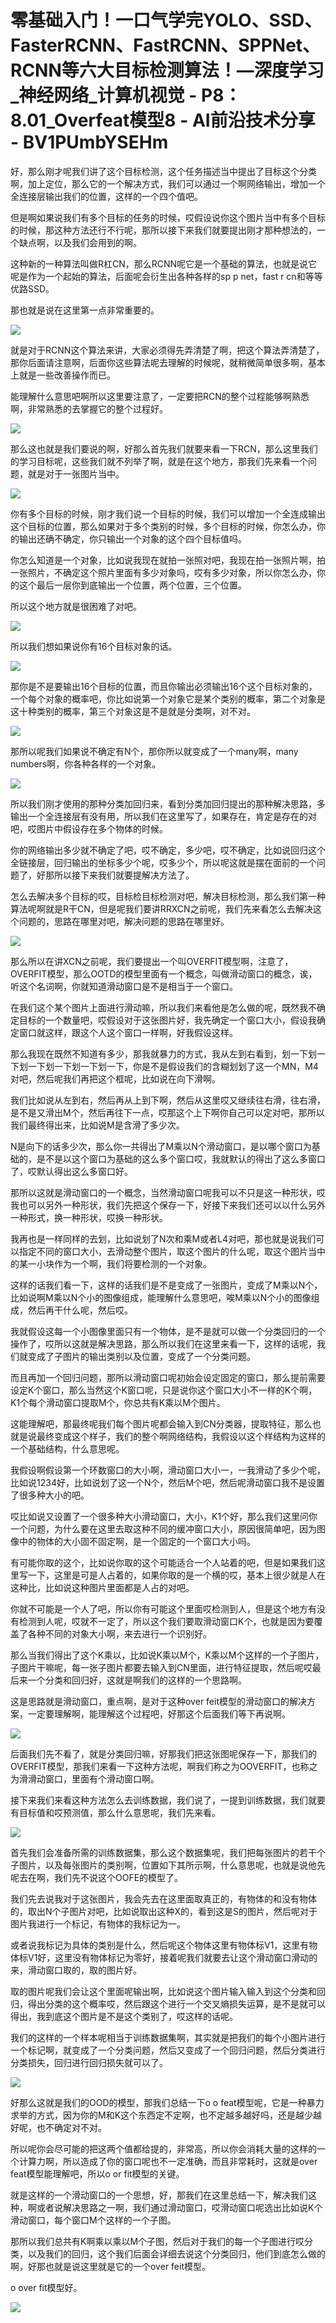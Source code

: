 # 零基础入门！一口气学完YOLO、SSD、FasterRCNN、FastRCNN、SPPNet、RCNN等六大目标检测算法！—深度学习_神经网络_计算机视觉 - P8：8.01_Overfeat模型8 - AI前沿技术分享 - BV1PUmbYSEHm

好，那么刚才呢我们讲了这个目标检测，这个任务描述当中提出了目标这个分类啊，加上定位，那么它的一个解决方式，我们可以通过一个啊网络输出，增加一个全连接层输出我们的位置，这样的一个四个值吧。

但是啊如果说我们有多个目标的任务的时候，哎假设说你这个图片当中有多个目标的时候，那这种方法还行不行呢，那所以接下来我们就要提出刚才那种想法的，一个缺点啊，以及我们会用到的啊。

这种新的一种算法叫做R杠CN，那么RCNN呢它是一个基础的算法，也就是说它呢是作为一个起始的算法，后面呢会衍生出各种各样的sp p net，fast r cn和等等优路SSD。

那也就是说在这里第一点非常重要的。

![](img/1f7aa83e0d1cb994c3efe3238df0732f_1.png)

就是对于RCNN这个算法来讲，大家必须得先弄清楚了啊，把这个算法弄清楚了，那你后面请注意啊，后面你这些算法呢去理解的时候呢，就稍微简单很多啊，基本上就是一些改善操作而已。

能理解什么意思吧啊所以这里要注意了，一定要把RCN的整个过程能够啊熟悉啊，非常熟悉的去掌握它的整个过程好。



![](img/1f7aa83e0d1cb994c3efe3238df0732f_3.png)

那么这也就是我们要说的啊，好那么首先我们就要来看一下RCN，那么这里我们的学习目标呢，这些我们就不列举了啊，就是在这个地方，那我们先来看一个问题，就是对于一张图片当中。



![](img/1f7aa83e0d1cb994c3efe3238df0732f_5.png)

你有多个目标的时候，刚才我们说一个目标的时候，我们可以增加一个全连成输出这个目标的位置，那么如果对于多个类别的时候，多个目标的时候，你怎么办，你的输出还确不确定，你只输出一个对象的这个四个目标值吗。

你怎么知道是一个对象，比如说我现在就拍一张照对吧，我现在拍一张照片啊，拍一张照片，不确定这个照片里面有多少对象吗，哎有多少对象，所以你怎么办，你的这个最后一层你到底输出一个位置，两个位置，三个位置。

所以这个地方就是很困难了对吧。

![](img/1f7aa83e0d1cb994c3efe3238df0732f_7.png)

所以我们想如果说你有16个目标对象的话。

![](img/1f7aa83e0d1cb994c3efe3238df0732f_9.png)

那你是不是要输出16个目标的位置，而且你输出必须输出16个这个目标对象的，一个每个对象的概率吧，你比如说第一个对象它是某个类别的概率，第二个对象是这十种类别的概率，第三个对象这是不是就是分类啊，对不对。



![](img/1f7aa83e0d1cb994c3efe3238df0732f_11.png)

那所以呢我们如果说不确定有N个，那你所以就变成了一个many啊，many numbers啊，你各种各样的一个对象。



![](img/1f7aa83e0d1cb994c3efe3238df0732f_13.png)

所以我们刚才使用的那种分类加回归来，看到分类加回归提出的那种解决思路，多输出一个全连接层有没有用，所以我们在这里写了，如果存在，肯定是存在的对吧，哎图片中假设存在多个物体的时候。

你的网络输出多少就不确定了吧，哎不确定，多少吧，哎不确定，比如说回归这个全链接层，回归输出的坐标多少个呢，哎多少个，所以呢这就是摆在面前的一个问题了，好那所以接下来我们就要提解决方法了。

怎么去解决多个目标的哎，目标检目标检测对吧，解决目标检测，那么我们第一种算法呢啊就是R干CN，但是呢我们要讲RRXCN之前呢，我们先来看怎么去解决这个问题的，思路在哪里对吧，解决问题的思路在哪里好。



![](img/1f7aa83e0d1cb994c3efe3238df0732f_15.png)

那么所以在讲XCN之前呢，我们要提出一个叫OVERFIT模型啊，注意了，OVERFIT模型，那么OOTD的模型里面有一个概念，叫做滑动窗口的概念，诶，听这个名词啊，你就知道滑动窗口是不是相当于一个窗口。

在我们这个某个图片上面进行滑动嘛，所以我们来看他是怎么做的呢，既然我不确定目标的一个数量吧，哎假设对于这张图片好，我先确定一个窗口大小，假设我确定窗口就这样，跟这个人这个窗口一样啊，好我假设这样。

那么我现在既然不知道有多少，那我就暴力的方式，我从左到右看到，划一下划一下划一下划一下划一下划一下，你是不是假设我们的含糊划划了这一个MN，M4对吧，然后呢我们再把这个框呢，比如说在向下滑啊。

我们比如说从左到右，然后再从上到下啊，然后从这里哎又继续往右滑，往右滑，是不是又滑出M个，然后再往下一点，哎那这个上下啊你自己可以定对吧，那所以我们最终得出来，比如说M是含滑了多少次。

N是向下的话多少次，那么你一共得出了M乘以N个滑动窗口，是以哪个窗口为基础的，是不是以这个窗口为基础的这么多个窗口哎，我就默认的得出了这么多窗口了，哎默认得出这么多窗口好。

那所以这就是滑动窗口的一个概念，当然滑动窗口呢我可以不只是这一种形状，哎我也可以另外一种形状，我们先把这个保存一下，好接下来我们还可以以什么另外一种形式，换一种形状，哎换一种形状。

我再也是一样同样的去划，比如说划了N次和乘M或者L4对吧，那也就是说我们可以指定不同的窗口大小，去滑动整个图片，取这个图片的什么呢，取这个图片当中的某一小块作为一个啊，我们将要检测的一个对象。

这样的话我们看一下，这样的话我们是不是变成了一张图片，变成了M乘以N个，比如说啊M乘以N个小的图像组成，能理解什么意思吧，唉M乘以N个小的图像组成，然后再干什么呢，然后哎。

我就假设这每一个小图像里面只有一个物体，是不是就可以做一个分类回归的一个操作了，哎所以这就是解决思路，那么所以我们在这里来看一下，这样的话呢，我们就变成了子图片的输出类别以及位置，变成了一个分类问题。

而且再加一个回归问题，那所以滑动窗口呢初始会设定固定的窗口，那么提前需要设定K个窗口，那么当然这个K窗口呢，只是说你这个窗口大小不一样的K个啊，K1个每个滑动窗口提取M个，你总共有K乘以M个图片。

这能理解吧，那最终呢我们每个图片呢都会输入到CN分类器，提取特征，那么也就是说最终变成这个样子，我们的整个啊网络结构，我假设以这个样结构为这样的一个基础结构，什么意思呢。

我假设啊假设第一个环数窗口的大小啊，滑动窗口大小一，一我滑动了多少个呢，比如说1234好，比如说划了这一个N个，然后M个吧，然后呢滑动窗口我不是设置了很多种大小的吧。

哎比如说又设置了一个很多种大小滑动窗口，大小，K1个好，那么我们这里问你一个问题，为什么要在这里去取这种不同的缓冲窗口大小，原因很简单吧，因为图像中的物体的大小固不固定啊，是一个固定的一个窗口大小吗。

有可能你取的这个，比如说你取的这个可能适合一个人站着的吧，但是如果我们这里写一下，这里是可是人占着的，如果你取的是一个横的哎，基本上很少就是人在这种比，比如说这种图片里面都是人占的对吧。

你就不可能是一个人了吧，所以你有可能这个里面哎检测到人，但是这个地方有没有检测到人呢，哎就不一定了，所以这个我们要取滑动窗口K个，也就是因为要覆盖了各种不同的对象大小啊，来去进行一个识别好。

那么当我们得出了这个K乘以，比如说K乘以M个，K乘以M个这样的一个子图片，子图片干嘛呢，每一张子图片都要去输入到CN里面，进行特征提取，然后呢哎最后来一个分类和回归好，这就是啊我们的这样的一个思路啊。

这是思路就是滑动窗口，重点啊，是对于这种over feit模型的滑动窗口的解决方案，一定要理解啊，能理解这个过程吧，好那这个后面我们等下再说啊。



![](img/1f7aa83e0d1cb994c3efe3238df0732f_17.png)

后面我们先不看了，就是分类回归嘛，好那我们把这张图呢保存一下，那我们的OVERFIT模型，那我们来看一下这种方法呢，啊我们称之为OOVERFIT，也称之为滑滑动窗口，里面有个滑动窗口啊。

接下来我们来看这种方法怎么去训练数据，我们说了，一提到训练数据，我们就要有目标值和哎预测值，那么什么意思呢，我们先来看。



![](img/1f7aa83e0d1cb994c3efe3238df0732f_19.png)

首先我们会准备所需的训练数据集，那么这个数据集呢，我们把每张图片的若干个子图片，以及每张图片的类别啊，位置如下其所示啊，什么意思呢，也就是说他先呢去在啊，我们先不说这个OOFE的模型了。

我们先去说我对于这张图片，我会先去在这里面取真正的，有物体的和没有物体的，取出N个子图片对吧，比如说取出这种X的，看到这是S的图片，然后呢对于图片我进行一个标记，有物体的我标记为一。

或者说我标记为具体的类别是什么，然后呢这个物体这里有物体标V1，这里有物体标V1好，这里没有物体标记为零好，接着呢我们就要去让这个滑动窗口滑动的来，滑动窗口取的，取的图片好。

取的图片呢我们会让这个里面呢输出啊，比如说这个图片输入输入到这个分类和回归，得出分类的这个概率哎，然后跟这个进行一个交叉熵损失运算，是不是就可以得出，我到底这个图片是不是这个类别了，哎这样的话呢。

我们的这样的一个样本呢相当于训练数据集啊，其实就是把我们的每个小图片进行一个标记啊，就变成了一个分类问题，然后又变成了一个回归问题，然后分类进行分类损失，回归进行回归损失就可以了。



![](img/1f7aa83e0d1cb994c3efe3238df0732f_21.png)

好那么这就是我们的OOD的模型，那我们总结一下o o feat模型呢，它是一种暴力求举的方式，因为你的M和K这个东西定不定啊，也不定越多越好吗，还是越少越好呢，也不确定对不对。

所以呢你会尽可能的把这两个值都给提的，非常高，所以你会消耗大量的这样的一个计算力啊，所以造成了你的窗口呢也不一定准确，而且非常耗时，这就是over feat模型能理解吧，所以o or fit模型的关键。

就是这样的一个滑动窗口的一个思想，好，那我们在这里总结一下，解决我们这种，啊或者说解决思路之一啊，我们通过滑动窗口，哎滑动窗口呢选出比如说K个滑动窗口，每个窗口M个这样的一个子图。

那所以我们总共有K啊乘以乘以M个子图，然后对于我们的每一个子图进行哎分类，以及我们的回归，这个我们后面会详细去说这个分类回归，他们到底怎么做的啊，好那也就是说这里就是它的一个over feit模型。

o over fit模型好。

![](img/1f7aa83e0d1cb994c3efe3238df0732f_23.png)